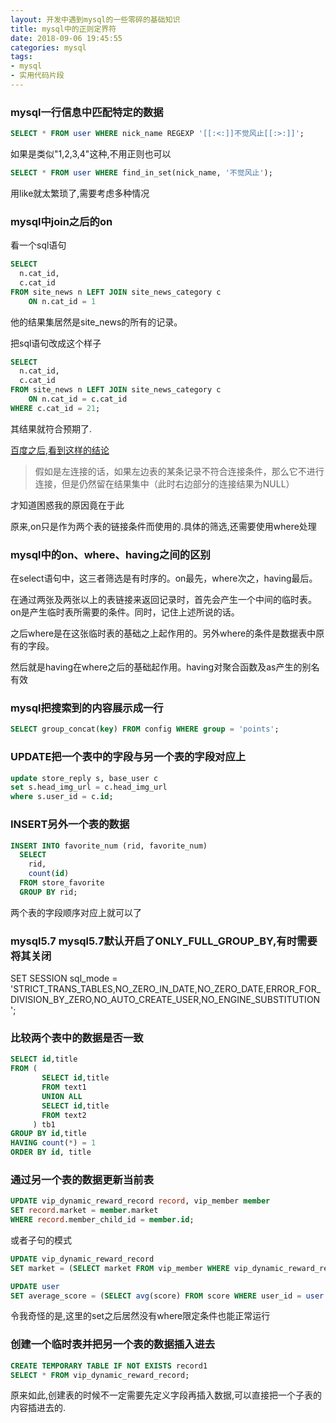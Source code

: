 ```yaml
---
layout: 开发中遇到mysql的一些零碎的基础知识
title: mysql中的正则定界符
date: 2018-09-06 19:45:55
categories: mysql
tags: 
- mysql
- 实用代码片段
---
```


### mysql一行信息中匹配特定的数据
```sql
SELECT * FROM user WHERE nick_name REGEXP '[[:<:]]不觉风止[[:>:]]';
```
如果是类似"1,2,3,4"这种,不用正则也可以
```sql
SELECT * FROM user WHERE find_in_set(nick_name, '不觉风止');
```
用like就太繁琐了,需要考虑多种情况

### mysql中join之后的on
看一个sql语句
```sql
SELECT
  n.cat_id,
  c.cat_id
FROM site_news n LEFT JOIN site_news_category c
    ON n.cat_id = 1
```
他的结果集居然是site_news的所有的记录。

把sql语句改成这个样子
```sql
SELECT
  n.cat_id,
  c.cat_id
FROM site_news n LEFT JOIN site_news_category c
    ON n.cat_id = c.cat_id
WHERE c.cat_id = 21;
```
其结果就符合预期了.

[百度之后,看到这样的结论](https://blog.csdn.net/qq_33864656/article/details/77838258)

> 假如是左连接的话，如果左边表的某条记录不符合连接条件，那么它不进行连接，但是仍然留在结果集中（此时右边部分的连接结果为NULL）

才知道困惑我的原因竟在于此

原来,on只是作为两个表的链接条件而使用的.具体的筛选,还需要使用where处理

### mysql中的on、where、having之间的区别 
    
在select语句中，这三者筛选是有时序的。on最先，where次之，having最后。

在通过两张及两张以上的表链接来返回记录时，首先会产生一个中间的临时表。on是产生临时表所需要的条件。同时，记住上述所说的话。

之后where是在这张临时表的基础之上起作用的。另外where的条件是数据表中原有的字段。

然后就是having在where之后的基础起作用。having对聚合函数及as产生的别名有效

### mysql把搜索到的内容展示成一行
```sql
SELECT group_concat(key) FROM config WHERE group = 'points';
```

### UPDATE把一个表中的字段与另一个表的字段对应上
```sql
update store_reply s, base_user c
set s.head_img_url = c.head_img_url
where s.user_id = c.id;
```

### INSERT另外一个表的数据
```sql
INSERT INTO favorite_num (rid, favorite_num)
  SELECT
    rid,
    count(id)
  FROM store_favorite
  GROUP BY rid;
```

两个表的字段顺序对应上就可以了

### mysql5.7 mysql5.7默认开启了ONLY_FULL_GROUP_BY,有时需要将其关闭

SET SESSION sql_mode = 'STRICT_TRANS_TABLES,NO_ZERO_IN_DATE,NO_ZERO_DATE,ERROR_FOR_DIVISION_BY_ZERO,NO_AUTO_CREATE_USER,NO_ENGINE_SUBSTITUTION ';

### 比较两个表中的数据是否一致

```sql
SELECT id,title
FROM (
       SELECT id,title
       FROM text1
       UNION ALL
       SELECT id,title
       FROM text2
     ) tb1
GROUP BY id,title
HAVING count(*) = 1
ORDER BY id, title
```

### 通过另一个表的数据更新当前表

```sql
UPDATE vip_dynamic_reward_record record, vip_member member
SET record.market = member.market
WHERE record.member_child_id = member.id;
```
或者子句的模式
```sql
UPDATE vip_dynamic_reward_record
SET market = (SELECT market FROM vip_member WHERE vip_dynamic_reward_record.member_child_id = vip_member.id);

UPDATE user
SET average_score = (SELECT avg(score) FROM score WHERE user_id = user.id);
```
令我奇怪的是,这里的set之后居然没有where限定条件也能正常运行

### 创建一个临时表并把另一个表的数据插入进去

```sql
CREATE TEMPORARY TABLE IF NOT EXISTS record1
SELECT * FROM vip_dynamic_reward_record;
```

原来如此,创建表的时候不一定需要先定义字段再插入数据,可以直接把一个子表的内容插进去的.